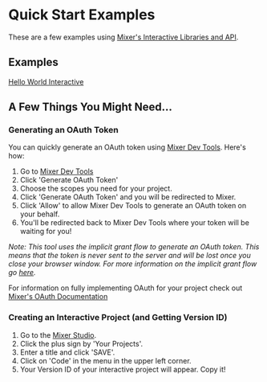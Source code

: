 # Quick Start Examples
These are a few examples using [Mixer's Interactive Libraries and API](https://dev.mixer.com/).

## Examples
[Hello World Interactive](hello-interactive)

## A Few Things You Might Need...
### Generating an OAuth Token
You can quickly generate an OAuth token using [Mixer Dev Tools](https://mixerdevtools.com/gettoken). Here's how:
  1. Go to [Mixer Dev Tools](https://mixerdevtools.com)
  1. Click 'Generate OAuth Token'
  1. Choose the scopes you need for your project.
  1. Click 'Generate OAuth Token' and you will be redirected to Mixer.
  1. Click 'Allow' to allow Mixer Dev Tools to generate an OAuth token on your behalf.
  1. You'll be redirected back to Mixer Dev Tools where your token will be waiting for you!


*Note: This tool uses the implicit grant flow to generate an OAuth token. This means that the token is never sent to the server and will be lost once you close your browser window. For more information on the implicit grant flow go [here](https://tools.ietf.org/html/rfc6749#section-1.3.2).*

For information on fully implementing OAuth for your project check out [Mixer's OAuth Documentation](https://dev.mixer.com/reference/oauth/)

### Creating an Interactive Project (and Getting Version ID)
1. Go to the [Mixer Studio](https://mixer.com/i/studio).
1. Click the plus sign by 'Your Projects'.
1. Enter a title and click 'SAVE'.
1. Click on 'Code' in the menu in the upper left corner.
1. Your Version ID of your interactive project will appear. Copy it!
